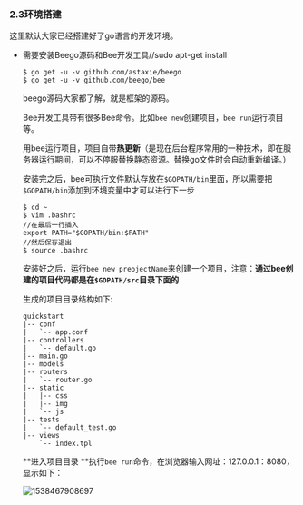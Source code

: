 ### 2.3环境搭建

这里默认大家已经搭建好了go语言的开发环境。

- 需要安装Beego源码和Bee开发工具//sudo apt-get install

  ```shell
  $ go get -u -v github.com/astaxie/beego
  $ go get -u -v github.com/beego/bee
  ```

  beego源码大家都了解，就是框架的源码。

  Bee开发工具带有很多Bee命令。比如`bee new`创建项目，`bee run`运行项目等。

  用bee运行项目，项目自带**热更新**（是现在后台程序常用的一种技术，即在服务器运行期间，可以不停服替换静态资源。替换go文件时会自动重新编译。）

  安装完之后，bee可执行文件默认存放在`$GOPATH/bin`里面，所以需要把`$GOPATH/bin`添加到环境变量中才可以进行下一步 

  ```shell
  $ cd ~
  $ vim .bashrc
  //在最后一行插入
  export PATH="$GOPATH/bin:$PATH"
  //然后保存退出
  $ source .bashrc
  ```

  安装好之后，运行`bee new preojectName`来创建一个项目，注意：**通过bee创建的项目代码都是在`$GOPATH/src`目录下面的**

  生成的项目目录结构如下:

  ```shell
  quickstart
  |-- conf
  |   `-- app.conf
  |-- controllers
  |   `-- default.go
  |-- main.go
  |-- models
  |-- routers
  |   `-- router.go
  |-- static
  |   |-- css
  |   |-- img
  |   `-- js
  |-- tests
  |   `-- default_test.go
  |-- views
      `-- index.tpl
  
  ```

  **进入项目目录 **执行`bee run`命令，在浏览器输入网址：127.0.0.1：8080，显示如下： 

  ![1538467908697](.\assets\1538467908697.png)